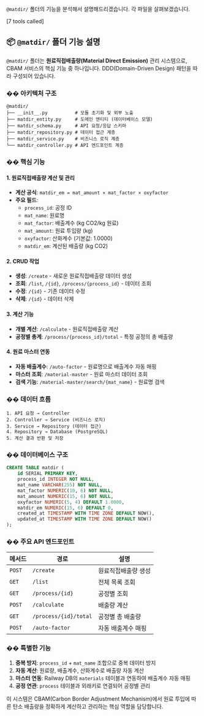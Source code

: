`@matdir/` 폴더의 기능을 분석해서 설명해드리겠습니다. 각 파일을 살펴보겠습니다.


[7 tools called]

## 📦 `@matdir/` 폴더 기능 설명

`@matdir/` 폴더는 **원료직접배출량(Material Direct Emission)** 관리 시스템으로, CBAM 서비스의 핵심 기능 중 하나입니다. DDD(Domain-Driven Design) 패턴을 따라 구성되어 있습니다.

### ��️ **아키텍처 구조**

```
@matdir/
├── __init__.py          # 모듈 초기화 및 외부 노출
├── matdir_entity.py     # 도메인 엔티티 (데이터베이스 모델)
├── matdir_schema.py     # API 요청/응답 스키마
├── matdir_repository.py # 데이터 접근 계층
├── matdir_service.py    # 비즈니스 로직 계층
└── matdir_controller.py # API 엔드포인트 계층
```

### �� **핵심 기능**

#### 1. **원료직접배출량 계산 및 관리**
- **계산 공식**: `matdir_em = mat_amount × mat_factor × oxyfactor`
- **주요 필드**:
  - `process_id`: 공정 ID
  - `mat_name`: 원료명
  - `mat_factor`: 배출계수 (kg CO2/kg 원료)
  - `mat_amount`: 원료 투입량 (kg)
  - `oxyfactor`: 산화계수 (기본값: 1.0000)
  - `matdir_em`: 계산된 배출량 (kg CO2)

#### 2. **CRUD 작업**
- **생성**: `/create` - 새로운 원료직접배출량 데이터 생성
- **조회**: `/list`, `/{id}`, `/process/{process_id}` - 데이터 조회
- **수정**: `/{id}` - 기존 데이터 수정
- **삭제**: `/{id}` - 데이터 삭제

#### 3. **계산 기능**
- **개별 계산**: `/calculate` - 원료직접배출량 계산
- **공정별 총계**: `/process/{process_id}/total` - 특정 공정의 총 배출량

#### 4. **원료 마스터 연동**
- **자동 배출계수**: `/auto-factor` - 원료명으로 배출계수 자동 매핑
- **마스터 조회**: `/material-master` - 원료 마스터 데이터 조회
- **검색 기능**: `/material-master/search/{mat_name}` - 원료명 검색

### �� **데이터 흐름**

```
1. API 요청 → Controller
2. Controller → Service (비즈니스 로직)
3. Service → Repository (데이터 접근)
4. Repository → Database (PostgreSQL)
5. 계산 결과 반환 및 저장
```

### �� **데이터베이스 구조**

```sql
CREATE TABLE matdir (
    id SERIAL PRIMARY KEY,
    process_id INTEGER NOT NULL,
    mat_name VARCHAR(255) NOT NULL,
    mat_factor NUMERIC(10, 6) NOT NULL,
    mat_amount NUMERIC(15, 6) NOT NULL,
    oxyfactor NUMERIC(5, 4) DEFAULT 1.0000,
    matdir_em NUMERIC(15, 6) DEFAULT 0,
    created_at TIMESTAMP WITH TIME ZONE DEFAULT NOW(),
    updated_at TIMESTAMP WITH TIME ZONE DEFAULT NOW()
);
```

### �� **주요 API 엔드포인트**

| 메서드 | 경로 | 설명 |
|--------|------|------|
| `POST` | `/create` | 원료직접배출량 생성 |
| `GET` | `/list` | 전체 목록 조회 |
| `GET` | `/process/{id}` | 공정별 조회 |
| `POST` | `/calculate` | 배출량 계산 |
| `GET` | `/process/{id}/total` | 공정별 총 배출량 |
| `POST` | `/auto-factor` | 자동 배출계수 매핑 |

### �� **특별한 기능**

1. **중복 방지**: `process_id` + `mat_name` 조합으로 중복 데이터 방지
2. **자동 계산**: 원료량, 배출계수, 산화계수로 배출량 자동 계산
3. **마스터 연동**: Railway DB의 `materials` 테이블과 연동하여 배출계수 자동 매핑
4. **공정 연관**: `process` 테이블과 외래키로 연결되어 공정별 관리

이 시스템은 CBAM(Carbon Border Adjustment Mechanism)에서 원료 투입에 따른 탄소 배출량을 정확하게 계산하고 관리하는 핵심 역할을 담당합니다.